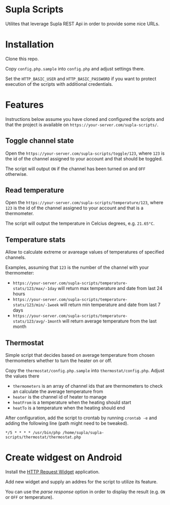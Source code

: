 # Supla Scripts

Utilites that leverage Supla REST Api in order to provide some nice URLs.

# Installation

Clone this repo.

Copy `config.php.sample` into `config.php` and adjust settings there.

Set the `HTTP_BASIC_USER` and `HTTP_BASIC_PASSWORD` if you want to protect
execution of the scripts with additional credentials.

# Features

Instructions below assume you have cloned and configured the scripts and that
the project is available on `https://your-server.com/supla-scripts/`.

## Toggle channel state

Open the `https://your-server.com/supla-scripts/toggle/123`, where `123` is
the id of the channel assigned to your account and that should be toggled.

The script will output `ON` if the channel has been turned on and `OFF` otherwise.

## Read temperature

Open the `https://your-server.com/supla-scripts/temperature/123`, where `123` is
the id of the channel assigned to your account and that is a thermometer.

The script will output the temperature in Celcius degrees, e.g. `21.65°C`.

## Temperature stats

Allow to calculate extreme or avareage values of temperatures of specified channels.

Examples, assuming that `123` is the number of the channel with your thermometer:

* `https://your-server.com/supla-scripts/temperature-stats/123/max/-1day` will return
  max temperature and date from last 24 hours
* `https://your-server.com/supla-scripts/temperature-stats/123/min/-1week` will return
  min temperature and date from last 7 days
* `https://your-server.com/supla-scripts/temperature-stats/123/avg/-1month` will return
  average temperature from the last month

## Thermostat

Simple script that decides based on average temperature from chosen
thermometers whether to turn the heater on or off.

Copy the `thermostat/config.php.sample` into `thermostat/config.php`.
Adjust the values there

* `thermometers` is an array of channel ids that are thermometers to check an
  calculate the average temperature from
* `heater` is the channel id of heater to manage
* `heatFrom` is a temperature when the heating should start
* `heatTo` is a temperature when the heating should end

After configuration, add the script to crontab by running `crontab -e` and adding
the following line (path might need to be tweaked).

```
*/5 * * * * /usr/bin/php /home/supla/supla-scripts/thermostat/thermostat.php
```

# Create widgest on Android

Install the [HTTP Request Widget](https://play.google.com/store/apps/details?id=com.idlegandalf.httprequestwidget)
application.

Add new widget and supply an addres for the script to utilize its feature.

You can use the *parse response* option in order to display the result
(e.g. `ON` or `OFF` or temperature).
